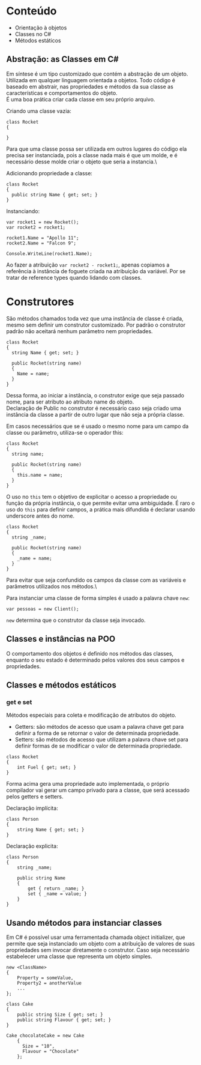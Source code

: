 # Conteúdo

- Orientação à objetos
- Classes no C#
- Métodos estáticos

## Abstração: as Classes em C#

Em síntese é um tipo customizado que contém a abstração de um objeto.
Utilizada em qualquer linguagem orientada a objetos. Todo código é baseado em abstrair, nas propriedades e métodos da sua classe as características e comportamentos do objeto.\
É uma boa prática criar cada classe em seu próprio arquivo.

Criando uma classe vazia:
```
class Rocket
{

}
```

Para que uma classe possa ser utilizada em outros lugares do código ela precisa ser instanciada, pois a classe nada mais é que um molde, e é necessário desse molde criar o objeto que seria a instancia.\

Adicionando propriedade a classe:
```
class Rocket
{
  public string Name { get; set; }
}
```

Instanciando:
```
var rocket1 = new Rocket();
var rocket2 = rocket1;

rocket1.Name = "Apollo 11";
rocket2.Name = "Falcon 9";

Console.WriteLine(rocket1.Name);
```

Ao fazer a atribuição `var rocket2 - rocket1;`, apenas copiamos a referência à instância de foguete criada na atribuição da variável. Por se tratar de reference types quando lidando com classes.

# Construtores

São métodos chamados toda vez que uma instância de classe é criada, mesmo sem definir um construtor customizado. Por padrão o construtor padrão não aceitará nenhum parâmetro nem propriedades.

```
class Rocket
{
  string Name { get; set; }

  public Rocket(string name)
  {
    Name = name;
  }
}
```

Dessa forma, ao iniciar a instância, o construtor exige que seja passado nome, para ser atributo ao atributo name do objeto.\
Declaração de Public no construtor é necessário caso seja criado uma instância da classe a partir de outro lugar que não seja a própria classe.

Em casos necessários que se é usado o mesmo nome para um campo da classe ou parâmetro, utiliza-se o operador this:

```
class Rocket
{
  string name;

  public Rocket(string name)
  {
    this.name = name;
  }
}
```

O uso no `this` tem o objetivo de explicitar o acesso a propriedade ou função da própria instância, o que permite evitar uma ambiguidade. É raro o uso do `this` para definir campos, a prática mais difundida é declarar usando underscore antes do nome.

```
class Rocket
{
  string _name;

  public Rocket(string name)
  {
    _name = name;
  }
}
```

Para evitar que seja confundido os campos da classe com as variáveis e parâmetros utilizados nos métodos.\

Para instanciar uma classe de forma simples é usado a palavra chave `new`:

```
var pessoas = new Client();
```

`new` determina que o construtor da classe seja invocado.

## Classes e instâncias na POO

O comportamento dos objetos é definido nos métodos das classes, enquanto o seu estado é determinado pelos valores dos seus campos e propriedades.

## Classes e métodos estáticos

### get e set

Métodos especiais para coleta e modificação de atributos do objeto.

- Getters: são métodos de acesso que usam a palavra chave get para definir a forma de se retornar o valor de determinada propriedade.
- Setters: são métodos de acesso que utilizam a palavra chave set para definir formas de se modificar o valor de determinada propriedade.

```
class Rocket
{
    int Fuel { get; set; }
}
```

Forma acima gera uma propriedade auto implementada, o próprio compilador vai gerar um campo privado para a classe, que será acessado pelos getters e setters.

Declaração implícita:
```
class Person
{
    string Name { get; set; }
}
```

Declaração explicita:
```
class Person
{
    string _name;

    public string Name
    {
        get { return _name; }
        set { _name = value; }
    }
}
```

## Usando métodos para instanciar classes

Em C# é possível usar uma ferramentada chamada object initializer, que permite que seja instanciado um objeto com a atribuição de valores de suas propriedades sem invocar diretamente o construtor.
Caso seja necessário estabelecer uma classe que representa um objeto simples.

```
new <ClassName>
{
    Property = someValue,
    Property2 = anotherValue
    ...
};
```

```
class Cake
{
    public string Size { get; set; }
    public string Flavour { get; set; }
}

Cake chocolateCake = new Cake
    {
      Size = "10",
      Flavour = "Chocolate"
    };
```
